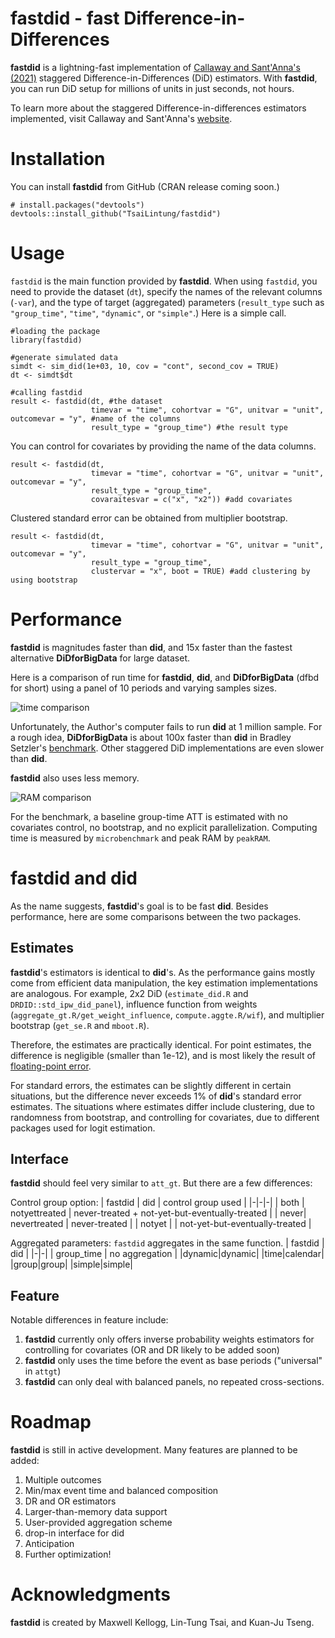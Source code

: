 # fastdid - fast Difference-in-Differences

**fastdid** is a lightning-fast implementation of [Callaway and Sant'Anna's (2021)](https://www.sciencedirect.com/science/article/pii/S0304407620303948) staggered Difference-in-Differences (DiD) estimators. With **fastdid**, you can run DiD setup for millions of units in just seconds, not hours. 

To learn more about the staggered Difference-in-differences estimators implemented, visit Callaway and Sant'Anna's [website](https://bcallaway11.github.io/did/articles/did-basics.html).

# Installation

You can install **fastdid** from GitHub (CRAN release coming soon.)

```
# install.packages("devtools")
devtools::install_github("TsaiLintung/fastdid")
```

# Usage

`fastdid` is the main function provided by **fastdid**. When using `fastdid`, you need to provide the dataset (`dt`), specify the names of the relevant columns (`-var`), and the type of target (aggregated) parameters (`result_type` such as `"group_time"`, `"time"`, `"dynamic"`, or `"simple"`.) Here is a simple call. 

```
#loading the package
library(fastdid)

#generate simulated data
simdt <- sim_did(1e+03, 10, cov = "cont", second_cov = TRUE)
dt <- simdt$dt

#calling fastdid
result <- fastdid(dt, #the dataset
                  timevar = "time", cohortvar = "G", unitvar = "unit", outcomevar = "y", #name of the columns
                  result_type = "group_time") #the result type
```

You can control for covariates by providing the name of the data columns. 

```
result <- fastdid(dt, 
                  timevar = "time", cohortvar = "G", unitvar = "unit", outcomevar = "y",
                  result_type = "group_time",
                  covaraitesvar = c("x", "x2")) #add covariates
```

Clustered standard error can be obtained from multiplier bootstrap. 

```
result <- fastdid(dt,
                  timevar = "time", cohortvar = "G", unitvar = "unit", outcomevar = "y",
                  result_type = "group_time",
                  clustervar = "x", boot = TRUE) #add clustering by using bootstrap
```

# Performance

**fastdid** is magnitudes faster than **did**, and 15x faster than the fastest alternative **DiDforBigData** for large dataset. 

Here is a comparison of run time for **fastdid**, **did**, and **DiDforBigData** (dfbd for short) using a panel of 10 periods and varying samples sizes.

![time comparison](https://i.imgur.com/s5v32Rw.png)

Unfortunately, the Author's computer fails to run **did** at 1 million sample. For a rough idea, **DiDforBigData** is about 100x faster than **did** in Bradley Setzler's [benchmark](https://setzler.github.io/DiDforBigData/articles/Background.html). Other staggered DiD implementations are even slower than **did**. 

**fastdid** also uses less memory.

![RAM comparison](https://i.imgur.com/7emkgOz.png)

For the benchmark, a baseline group-time ATT is estimated with no covariates control, no bootstrap, and no explicit parallelization. Computing time is measured by `microbenchmark` and peak RAM by `peakRAM`.

# **fastdid** and **did**

As the name suggests, **fastdid**'s goal is to be fast **did**. Besides performance, here are some comparisons between the two packages.

## Estimates

**fastdid**'s estimators is identical to **did**'s. As the performance gains mostly come from efficient data manipulation, the key estimation implementations are analogous. For example, 2x2 DiD (`estimate_did.R` and `DRDID::std_ipw_did_panel`), influence function from weights (`aggregate_gt.R/get_weight_influence`, `compute.aggte.R/wif`), and multiplier bootstrap (`get_se.R` and `mboot.R`).

Therefore, the estimates are practically identical. For point estimates, the difference is negligible (smaller than 1e-12), and is most likely the result of [floating-point error](https://en.wikipedia.org/wiki/Floating-point_error_mitigation).

For standard errors, the estimates can be slightly different in certain situations, but the difference never exceeds 1\% of **did**'s standard error estimates. The situations where estimates differ include clustering, due to randomness from bootstrap, and controlling for covariates, due to different packages used for logit estimation. 

## Interface

**fastdid** should feel very similar to `att_gt`. But there are a few differences:

Control group option: 
| fastdid | did | control group used |
|-|-|-|
| both | notyettreated | never-treated + not-yet-but-eventually-treated |
| never| nevertreated  | never-treated |
| notyet | | not-yet-but-eventually-treated |

Aggregated parameters: `fastdid` aggregates in the same function.
| fastdid | did |
|-|-|
| group_time | no aggregation |
|dynamic|dynamic|
|time|calendar|
|group|group|
|simple|simple|

## Feature

Notable differences in feature include:
1. **fastdid** currently only offers inverse probability weights estimators for controlling for covariates (OR and DR likely to be added soon)
2. **fastdid** only uses the time before the event as base periods ("universal" in `attgt`)
3. **fastdid** can only deal with balanced panels, no repeated cross-sections.

# Roadmap

**fastdid** is still in active development. Many features are planned to be added:

1. Multiple outcomes
2. Min/max event time and balanced composition
3. DR and OR estimators
4. Larger-than-memory data support
5. User-provided aggregation scheme
6. drop-in interface for did
7. Anticipation
8. Further optimization!

# Acknowledgments

**fastdid** is created by Maxwell Kellogg, Lin-Tung Tsai, and Kuan-Ju Tseng. 
